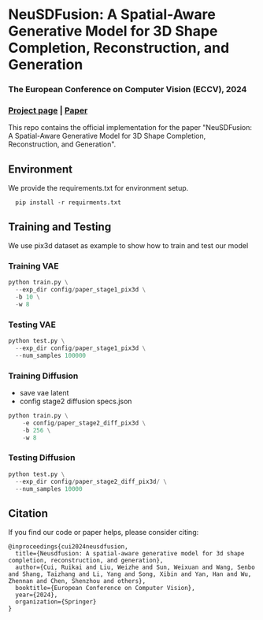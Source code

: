 
# NeuSDFusion: A Spatial-Aware Generative Model for 3D Shape Completion, Reconstruction, and Generation

### The European Conference on Computer Vision (ECCV), 2024

### [Project page](https://weizheliu.github.io/NeuSDFusion/) | [Paper](https://weizheliu.github.io/NeuSDFusion/static/pdfs/neusdfusion.pdf)

This repo contains the official implementation for the paper "NeuSDFusion: A Spatial-Aware Generative Model for 3D Shape Completion, Reconstruction, and Generation".

## Environment
We provide the requirements.txt for environment setup.
```
  pip install -r requirments.txt
```

## Training and Testing
We use pix3d dataset as example to show how to train and test our model

### Training VAE
```python
python train.py \
  --exp_dir config/paper_stage1_pix3d \
  -b 10 \
  -w 8
```

### Testing VAE
```python
python test.py \
  --exp_dir config/paper_stage1_pix3d \
  --num_samples 100000
```

### Training Diffusion

- save vae latent
- config stage2 diffusion specs.json

```python
python train.py \
    -e config/paper_stage2_diff_pix3d \
    -b 256 \
    -w 8
```
### Testing Diffusion
```python
python test.py \
  --exp_dir config/paper_stage2_diff_pix3d/ \
  --num_samples 10000
```

## Citation

If you find our code or paper helps, please consider citing:
```
@inproceedings{cui2024neusdfusion,
  title={Neusdfusion: A spatial-aware generative model for 3d shape completion, reconstruction, and generation},
  author={Cui, Ruikai and Liu, Weizhe and Sun, Weixuan and Wang, Senbo and Shang, Taizhang and Li, Yang and Song, Xibin and Yan, Han and Wu, Zhennan and Chen, Shenzhou and others},
  booktitle={European Conference on Computer Vision},
  year={2024},
  organization={Springer}
}    
```